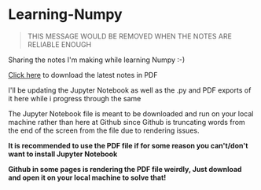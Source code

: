 # Learning-Numpy 

> THIS MESSAGE WOULD BE REMOVED WHEN THE NOTES ARE RELIABLE ENOUGH 

Sharing the notes I'm making while learning Numpy :-)

[Click here](https://github.com/realKarthikNair/Learning-Numpy/raw/main/learning%20numpy.pdf) to download the latest notes in PDF 

I'll be updating the Jupyter Notebook as well as the .py and PDF exports of it here while i progress through the same

The Jupyter Notebook file is meant to be downloaded and run on your local machine rather than here at Github since Github is truncating words from the end of the screen from the file due to rendering issues.

**It is recommended to use the PDF file if for some reason you can't/don't want to install Jupyter Notebook**

**Github in some pages is rendering the PDF file weirdly, Just download and open it on your local machine to solve that!**
